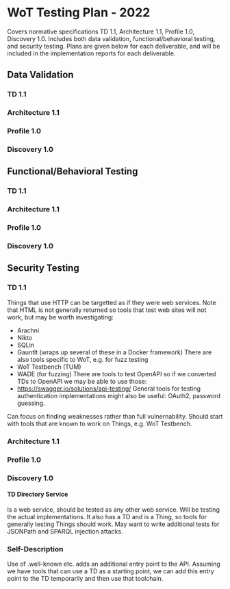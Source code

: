 # WoT Testing Plan - 2022
Covers normative specifications TD 1.1, Architecture 1.1, Profile 1.0, Discovery 1.0.
Includes both data validation, functional/behavioral testing, and security testing.
Plans are given below for each deliverable, and will be included in
the implementation reports for each deliverable.

## Data Validation

### TD 1.1
### Architecture 1.1
### Profile 1.0
### Discovery 1.0

## Functional/Behavioral Testing

### TD 1.1
### Architecture 1.1
### Profile 1.0
### Discovery 1.0

## Security Testing

### TD 1.1
Things that use HTTP can be targetted as if they were web services.
Note that HTML is not generally returned so tools that test web sites will not work, 
but may be worth investigating:
* Arachni
* Nikto
* SQLin
* Gauntlt (wraps up several of these in a Docker framework)
There are also tools specific to WoT, e.g. for fuzz testing
* WoT Testbench (TUM)
* WADE (for fuzzing)
There are tools to test OpenAPI so if we converted TDs to OpenAPI we may be able to use those:
* https://swagger.io/solutions/api-testing/
General tools for testing authentication implementations might also be useful:
OAuth2, password guessing.

Can focus on finding weaknesses rather than full vulnernability.
Should start with tools that are known to work on Things, e.g. WoT Testbench.

### Architecture 1.1

### Profile 1.0

### Discovery 1.0
#### TD Directory Service
Is a web service, should be tested as any other web service.
Will be testing the actual implementations.
It also has a TD and is a Thing, so tools for generally testing Things should work.
May want to write additional tests for JSONPath and SPARQL injection attacks.

### Self-Description
Use of .well-known etc. adds an additional entry point to the API.
Assuming we have tools that can use a TD as a starting point, we can
add this entry point to the TD temporarily and then use that toolchain.
